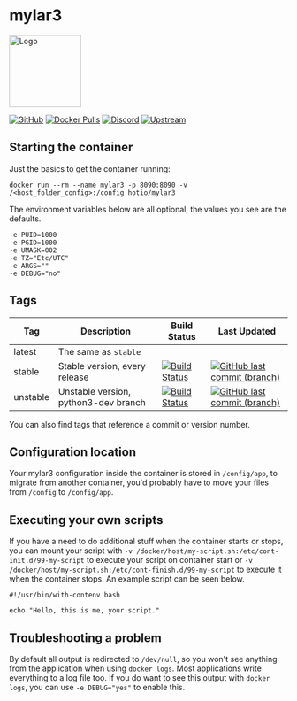 # mylar3

<img src="https://raw.githubusercontent.com/hotio/unraid-templates/master/hotio/img/mylar3.png" alt="Logo" height="130" width="130">

[![GitHub](https://img.shields.io/badge/source-github-lightgrey)](https://github.com/hotio/docker-mylar3)
[![Docker Pulls](https://img.shields.io/docker/pulls/hotio/mylar3)](https://hub.docker.com/r/hotio/mylar3)
[![Discord](https://img.shields.io/discord/610068305893523457?color=738ad6&label=discord&logo=discord&logoColor=white)](https://discord.gg/3SnkuKp)
[![Upstream](https://img.shields.io/badge/upstream-project-yellow)](https://github.com/mylar3/mylar3)

## Starting the container

Just the basics to get the container running:

```shell
docker run --rm --name mylar3 -p 8090:8090 -v /<host_folder_config>:/config hotio/mylar3
```

The environment variables below are all optional, the values you see are the defaults.

```shell
-e PUID=1000
-e PGID=1000
-e UMASK=002
-e TZ="Etc/UTC"
-e ARGS=""
-e DEBUG="no"
```

## Tags

| Tag      | Description                          | Build Status                                                                                                                                            | Last Updated                                                                                                                                                      |
| ---------|--------------------------------------|---------------------------------------------------------------------------------------------------------------------------------------------------------|-------------------------------------------------------------------------------------------------------------------------------------------------------------------|
| latest   | The same as `stable`                 |                                                                                                                                                         |                                                                                                                                                                   |
| stable   | Stable version, every release        | [![Build Status](https://cloud.drone.io/api/badges/hotio/docker-mylar3/status.svg?ref=refs/heads/stable)](https://cloud.drone.io/hotio/docker-mylar3)   | [![GitHub last commit (branch)](https://img.shields.io/github/last-commit/hotio/docker-mylar3/stable)](https://github.com/hotio/docker-mylar3/commits/stable)     |
| unstable | Unstable version, python3-dev branch | [![Build Status](https://cloud.drone.io/api/badges/hotio/docker-mylar3/status.svg?ref=refs/heads/unstable)](https://cloud.drone.io/hotio/docker-mylar3) | [![GitHub last commit (branch)](https://img.shields.io/github/last-commit/hotio/docker-mylar3/unstable)](https://github.com/hotio/docker-mylar3/commits/unstable) |

You can also find tags that reference a commit or version number.

## Configuration location

Your mylar3 configuration inside the container is stored in `/config/app`, to migrate from another container, you'd probably have to move your files from `/config` to `/config/app`.

## Executing your own scripts

If you have a need to do additional stuff when the container starts or stops, you can mount your script with `-v /docker/host/my-script.sh:/etc/cont-init.d/99-my-script` to execute your script on container start or `-v /docker/host/my-script.sh:/etc/cont-finish.d/99-my-script` to execute it when the container stops. An example script can be seen below.

```shell
#!/usr/bin/with-contenv bash

echo "Hello, this is me, your script."
```

## Troubleshooting a problem

By default all output is redirected to `/dev/null`, so you won't see anything from the application when using `docker logs`. Most applications write everything to a log file too. If you do want to see this output with `docker logs`, you can use `-e DEBUG="yes"` to enable this.
